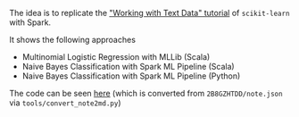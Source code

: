 The idea is to replicate the ["Working with Text Data" tutorial](http://scikit-learn.org/stable/tutorial/text_analytics/working_with_text_data.html) of `scikit-learn` with Spark. 

It shows the following approaches

- Multinomial Logistic Regression with MLLib (Scala)
- Naive Bayes Classification with Spark ML Pipeline (Scala)
- Naive Bayes Classification with Spark ML Pipeline (Python)

The code can be seen [here](./Code.md) (which is converted from `2B8GZHTDD/note.json` via `tools/convert_note2md.py`)